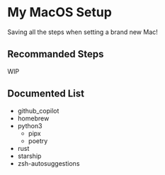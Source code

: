 # My MacOS Setup

Saving all the steps when setting a brand new Mac!

## Recommanded Steps

WIP

## Documented List

+ github_copilot
+ homebrew
+ python3
  + pipx
  + poetry
+ rust
+ starship
+ zsh-autosuggestions